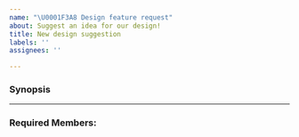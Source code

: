 ```yaml
---
name: "\U0001F3A8 Design feature request"
about: Suggest an idea for our design!
title: New design suggestion
labels: ''
assignees: ''

---
```


### Synopsis
<!-- Use this place to explain what needs to be done-->

<hr>

### Required Members:

<!-- Use this place to tag the team member/s that are responsible for the task -->
